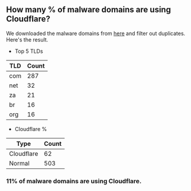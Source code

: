 ## How many % of malware domains are using Cloudflare?


We downloaded the malware domains from [here](https://urlhaus.abuse.ch) and filter out duplicates.
Here's the result.


[//]: # (start replacement)


- Top 5 TLDs

| TLD | Count |
| --- | --- |
| com | 287 |
| net | 32 |
| za | 21 |
| br | 16 |
| org | 16 |


- Cloudflare %

| Type | Count |
| --- | --- |
| Cloudflare | 62 |
| Normal | 503 |


### 11% of malware domains are using Cloudflare.